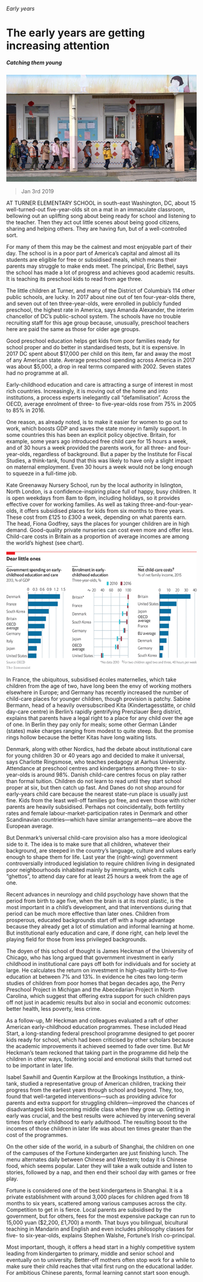 ###### Early years

# The early years are getting increasing attention 

##### Catching them young 

![image](images/20190105_SRP007_0.jpg) 

> Jan 3rd 2019 

 

AT TURNER ELEMENTARY SCHOOL in south-east Washington, DC, about 15 well-turned-out five-year-olds sit on a mat in an immaculate classroom, bellowing out an uplifting song about being ready for school and listening to the teacher. Then they act out little scenes about being good citizens, sharing and helping others. They are having fun, but of a well-controlled sort. 

For many of them this may be the calmest and most enjoyable part of their day. The school is in a poor part of America’s capital and almost all its students are eligible for free or subsidised meals, which means their parents may struggle to make ends meet. The principal, Eric Bethel, says the school has made a lot of progress and achieves good academic results. It is teaching its preschool kids to read from age three. 

The little children at Turner, and many of the District of Columbia’s 114 other public schools, are lucky. In 2017 about nine out of ten four-year-olds there, and seven out of ten three-year-olds, were enrolled in publicly funded preschool, the highest rate in America, says Amanda Alexander, the interim chancellor of DC’s public-school system. The schools have no trouble recruiting staff for this age group because, unusually, preschool teachers here are paid the same as those for older age groups. 

Good preschool education helps get kids from poor families ready for school proper and do better in standardised tests, but it is expensive. In 2017 DC spent about $17,000 per child on this item, far and away the most of any American state. Average preschool spending across America in 2017 was about $5,000, a drop in real terms compared with 2002. Seven states had no programme at all. 

Early-childhood education and care is attracting a surge of interest in most rich countries. Increasingly, it is moving out of the home and into institutions, a process experts inelegantly call “defamilisation”. Across the OECD, average enrolment of three- to five-year-olds rose from 75% in 2005 to 85% in 2016. 

One reason, as already noted, is to make it easier for women to go out to work, which boosts GDP and saves the state money in family support. In some countries this has been an explicit policy objective. Britain, for example, some years ago introduced free child care for 15 hours a week, and of 30 hours a week provided the parents work, for all three- and four-year-olds, regardless of background. But a paper by the Institute for Fiscal Studies, a think-tank, found that this was likely to have only a slight impact on maternal employment. Even 30 hours a week would not be long enough to squeeze in a full-time job. 

Kate Greenaway Nursery School, run by the local authority in Islington, North London, is a confidence-inspiring place full of happy, busy children. It is open weekdays from 8am to 6pm, including holidays, so it provides effective cover for working families. As well as taking three-and-four-year-olds, it offers subsidised places for kids from six months to three years. These cost from £125 to £300 a week, depending on what parents earn. The head, Fiona Godfrey, says the places for younger children are in high demand. Good-quality private nurseries can cost even more and offer less. Child-care costs in Britain as a proportion of average incomes are among the world’s highest (see chart). 

![image](images/20190105_SRC797.png) 

In France, the ubiquitous, subsidised écoles maternelles, which take children from the age of two, have long been the envy of working mothers elsewhere in Europe; and Germany has recently increased the number of child-care places for younger children, though provision is patchy. Sabine Bermann, head of a heavily oversubscribed Kita (Kindertagesstätte, or child day-care centre) in Berlin’s rapidly gentrifying Prenzlauer Berg district, explains that parents have a legal right to a place for any child over the age of one. In Berlin they pay only for meals; some other German Länder (states) make charges ranging from modest to quite steep. But the promise rings hollow because the better Kitas have long waiting lists. 

Denmark, along with other Nordics, had the debate about institutional care for young children 30 or 40 years ago and decided to make it universal, says Charlotte Ringsmose, who teaches pedagogy at Aarhus University. Attendance at preschool centres and kindergartens among three- to six-year-olds is around 98%. Danish child-care centres focus on play rather than formal tuition. Children do not learn to read until they start school proper at six, but then catch up fast. And Danes do not shop around for early-years child care because the nearest state-run place is usually just fine. Kids from the least well-off families go free, and even those with richer parents are heavily subsidised. Perhaps not coincidentally, both fertility rates and female labour-market-participation rates in Denmark and other Scandinavian countries—which have similar arrangements—are above the European average. 

But Denmark’s universal child-care provision also has a more ideological side to it. The idea is to make sure that all children, whatever their background, are steeped in the country’s language, culture and values early enough to shape them for life. Last year the (right-wing) government controversially introduced legislation to require children living in designated poor neighbourhoods inhabited mainly by immigrants, which it calls “ghettos”, to attend day care for at least 25 hours a week from the age of one. 

Recent advances in neurology and child psychology have shown that the period from birth to age five, when the brain is at its most plastic, is the most important in a child’s development, and that interventions during that period can be much more effective than later ones. Children from prosperous, educated backgrounds start off with a huge advantage because they already get a lot of stimulation and informal learning at home. But institutional early education and care, if done right, can help level the playing field for those from less privileged backgrounds. 

The doyen of this school of thought is James Heckman of the University of Chicago, who has long argued that government investment in early childhood in institutional care pays off both for individuals and for society at large. He calculates the return on investment in high-quality birth-to-five education at between 7% and 13%. In evidence he cites two long-term studies of children from poor homes that began decades ago, the Perry Preschool Project in Michigan and the Abecedarian Project in North Carolina, which suggest that offering extra support for such children pays off not just in academic results but also in social and economic outcomes: better health, less poverty, less crime. 

As a follow-up, Mr Heckman and colleagues evaluated a raft of other American early-childhood education programmes. These included Head Start, a long-standing federal preschool programme designed to get poorer kids ready for school, which had been criticised by other scholars because the academic improvements it achieved seemed to fade over time. But Mr Heckman’s team reckoned that taking part in the programme did help the children in other ways, fostering social and emotional skills that turned out to be important in later life. 

Isabel Sawhill and Quentin Karpilow at the Brookings Institution, a think-tank, studied a representative group of American children, tracking their progress from the earliest years through school and beyond. They, too, found that well-targeted interventions—such as providing advice for parents and extra support for struggling children—improved the chances of disadvantaged kids becoming middle class when they grow up. Getting in early was crucial, and the best results were achieved by intervening several times from early childhood to early adulthood. The resulting boost to the incomes of those children in later life was about ten times greater than the cost of the programmes. 

On the other side of the world, in a suburb of Shanghai, the children on one of the campuses of the Fortune kindergarten are just finishing lunch. The menu alternates daily between Chinese and Western; today it is Chinese food, which seems popular. Later they will take a walk outside and listen to stories, followed by a nap, and then end their school day with games or free play. 

Fortune is considered one of the best kindergartens in Shanghai. It is a private establishment with around 3,000 places for children aged from 18 months to six years, scattered among various campuses across the city. Competition to get in is fierce. Local parents are subsidised by the government, but for others, fees for the most expensive package can run to 15,000 yuan ($2,200, £1,700) a month. That buys you bilingual, bicultural teaching in Mandarin and English and even includes philosophy classes for five- to six-year-olds, explains Stephen Walshe, Fortune’s Irish co-principal. 

Most important, though, it offers a head start in a highly competitive system leading from kindergarten to primary, middle and senior school and eventually on to university. Better-off mothers often stop work for a while to make sure their child reaches that vital first rung on the educational ladder. For ambitious Chinese parents, formal learning cannot start soon enough. 


